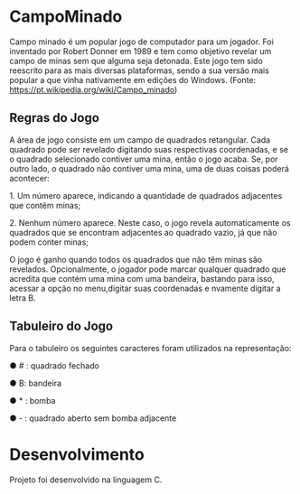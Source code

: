 # CampoMinado

Campo minado é um popular jogo de computador para um jogador. Foi inventado por Robert
Donner em 1989 e tem como objetivo revelar um campo de minas sem que alguma seja
detonada. Este jogo tem sido reescrito para as mais diversas plataformas, sendo a sua versão
mais popular a que vinha nativamente em edições do Windows.
(Fonte: https://pt.wikipedia.org/wiki/Campo_minado)

## Regras do Jogo
A área de jogo consiste em um campo de quadrados retangular. Cada quadrado pode ser
revelado digitando suas respectivas coordenadas, e se o quadrado selecionado contiver uma mina, então o jogo acaba.
Se, por outro lado, o quadrado não contiver uma mina, uma de duas coisas poderá acontecer:

<p> 1. Um número aparece, indicando a quantidade de quadrados adjacentes que contêm
minas; </p>
<p> 2. Nenhum número aparece. Neste caso, o jogo revela automaticamente os
quadrados que se encontram adjacentes ao quadrado vazio, já que não podem
conter minas; </p>
O jogo é ganho quando todos os quadrados que não têm minas são revelados.
Opcionalmente, o jogador pode marcar qualquer quadrado que acredita que contém uma mina
com uma bandeira, bastando para isso, acessar a opção no menu,digitar suas coordenadas e nvamente digitar a letra B.

## Tabuleiro do Jogo
Para o tabuleiro os seguintes caracteres foram utilizados na representação:

<p> ● # : quadrado fechado </p>
<p> ● B: bandeira </p>
<p> ● * : bomba </p>
<p> ● - : quadrado aberto sem bomba adjacente </p>


# Desenvolvimento

Projeto foi desenvolvido na linguagem C.
